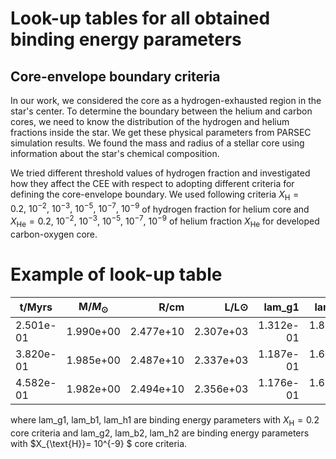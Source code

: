 # Look-up tables for all obtained binding energy parameters 

## Core-envelope boundary criteria

In our work, we considered the core as a hydrogen-exhausted region in the star's center.
To determine the boundary between the helium and carbon cores, we need to know the distribution of the hydrogen and helium fractions inside the star.
We get these physical parameters from PARSEC simulation results.
We found the mass and radius of a stellar core using information about the star's chemical composition. 

We tried different threshold values of hydrogen fraction and investigated how they affect the CEE with respect to adopting different criteria for defining the core-envelope boundary.
We used following  criteria  $X_{\text{H}}=0.2, \ 10^{-2}, \ 10^{-3}, \  10^{-5}, \ 10^{-7}, \ 10^{-9}$ 
of   hydrogen fraction  for  helium core and $X_{\text{He}}=0.2, \ 10^{-2}, \ 10^{-3}, \ 10^{-5}, \ 10^{-7}, \ 10^{-9}$ 
of helium fraction $X_{\text{He}}$ for  developed carbon-oxygen core.


# Example of look-up table



|  t/Myrs  | M/$M_{\odot}$  |  R/cm  |     L/L⊙   |    lam_g1  |   lam_b1  |   lam_h1   |  lam_g2  |   lam_b2   |  lam_h2   |
| ------------------|:-------------:| ----:|----:|------:|------:|-------:|-------:|-------:|-------:|
| 2.501e-01 |  1.990e+00  | 2.477e+10 |  2.307e+03 | 1.312e-01 | 1.894e-01 | 2.647e-01 | 1.312e-01 | 1.894e-01  | 2.647e-01 |
| 3.820e-01 | 1.985e+00 | 2.487e+10 | 2.337e+03 | 1.187e-01 | 1.697e-01 | 2.342e-01 | 1.187e-01  | 1.697e-01 | 2.342e-01 |
| 4.582e-01 | 1.982e+00 | 2.494e+10 | 2.356e+03 | 1.176e-01 | 1.682e-01 | 2.323e-01 | 1.176e-01 | 1.682e-01 | 2.323e-01 |


where lam_g1,   lam_b1,   lam_h1  are binding energy parameters with $X_{\text{H}}=0.2$ core criteria
and lam_g2,   lam_b2,   lam_h2 are binding energy parameters with $X_{\text{H}}=  10^{-9} $ core criteria.


 
